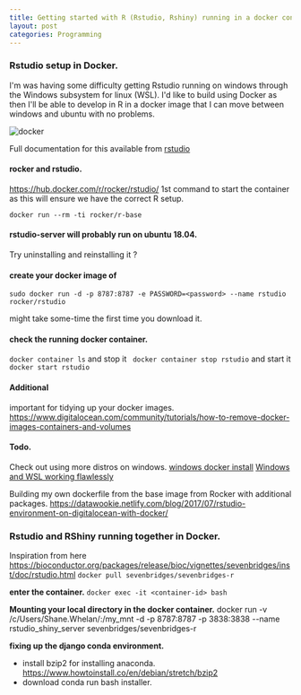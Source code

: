 ```yaml
---
title: Getting started with R (Rstudio, Rshiny) running in a docker container.
layout: post
categories: Programming
---
```


### Rstudio setup in Docker.

I'm was having some difficulty getting Rstudio running on windows through the Windows subsystem for linux (WSL). I'd like to build using Docker as then I'll be able to develop in R in a docker image that I can move between windows and ubuntu with no problems.

![docker](https://docs.docker.com/v17.12/engine/images/architecture.svg)

Full documentation for this available from [rstudio](https://github.com/rocker-org/rocker/wiki/Using-the-RStudio-image)

#### rocker and rstudio.

https://hub.docker.com/r/rocker/rstudio/
1st command to start the container as this will ensure we have the correct R setup.

`docker run --rm -ti rocker/r-base`

#### rstudio-server will probably run on ubuntu 18.04.

Try uninstalling and reinstalling it ?

#### create your docker image of

`sudo docker run -d -p 8787:8787 -e PASSWORD=<password> --name rstudio rocker/rstudio`

might take some-time the first time you download it.

#### check the running docker container.

`docker container ls`
and stop it
` docker container stop rstudio`
and start it
`docker start rstudio`

#### Additional

important for tidying up your docker images.
https://www.digitalocean.com/community/tutorials/how-to-remove-docker-images-containers-and-volumes

#### Todo.

Check out using more distros on windows.
[windows docker install](https://docs.microsoft.com/en-us/windows/wsl/install-manual)
[Windows and WSL working flawlessly](https://nickjanetakis.com/blog/setting-up-docker-for-windows-and-wsl-to-work-flawlessly#ensure-volume-mounts-work)

Building my own dockerfile from the base image from Rocker with additional packages.
https://datawookie.netlify.com/blog/2017/07/rstudio-environment-on-digitalocean-with-docker/

### Rstudio and RShiny running together in Docker.

Inspiration from here
https://bioconductor.org/packages/release/bioc/vignettes/sevenbridges/inst/doc/rstudio.html
`docker pull sevenbridges/sevenbridges-r`

**enter the container.**
`docker exec -it <container-id> bash`

**Mounting your local directory in the docker container.**
docker run -v /c/Users/Shane.Whelan/:/my_mnt -d -p 8787:8787 -p 3838:3838 --name rstudio_shiny_server sevenbridges/sevenbridges-r

**fixing up the django conda environment.**

- install bzip2 for installing anaconda. https://www.howtoinstall.co/en/debian/stretch/bzip2
- download conda run bash installer.
